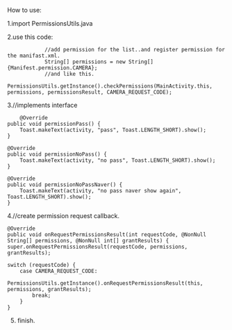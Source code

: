 How to use:

1.import PermissionsUtils.java

2.use this code:

                //add permission for the list..and register permission for the manifast.xml. 
                String[] permissions = new String[]{Manifest.permission.CAMERA};
                //and like this.
                PermissionsUtils.getInstance().checkPermissions(MainActivity.this, permissions, permissionsResult, CAMERA_REQUEST_CODE);
                
3.//implements interface

        @Override
    public void permissionPass() {
        Toast.makeText(activity, "pass", Toast.LENGTH_SHORT).show();
    }

    @Override
    public void permissionNoPass() {
        Toast.makeText(activity, "no pass", Toast.LENGTH_SHORT).show();
    }

    @Override
    public void permissionNoPassNaver() {
        Toast.makeText(activity, "no pass naver show again", Toast.LENGTH_SHORT).show();
    }
    
4.//create permission request callback.

    @Override
    public void onRequestPermissionsResult(int requestCode, @NonNull String[] permissions, @NonNull int[] grantResults) {
    super.onRequestPermissionsResult(requestCode, permissions, grantResults);

    switch (requestCode) {
        case CAMERA_REQUEST_CODE:
            PermissionsUtils.getInstance().onRequestPermissionsResult(this, permissions, grantResults);
            break;
        }
    }
    
5. finish.
